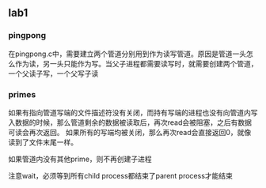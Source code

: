 ## lab1

### pingpong

在pingpong.c中，需要建立两个管道分别用到作为读写管道。原因是管道一头怎么作为读，另一头只能作为写。当父子进程都需要读写时，就需要创建两个管道，一个父读子写，一个父写子读

### primes

如果有指向管道写端的文件描述符没有关闭，而持有写端的进程也没有向管道内写入数据的时候，那么管道剩余的数据被读取后，再次read会被阻塞，之后有数据可读会再次返回。 如果所有的写端均被关闭，那么再次read会直接返回0，就像读到了文件末尾一样。

如果管道内没有其他prime，则不再创建子进程

注意wait，必须等到所有child process都结束了parent process才能结束